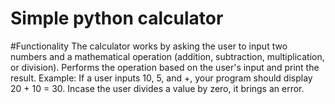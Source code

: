 # Simple python calculator
#Functionality
The calculator works by asking the user to input two numbers and a mathematical operation (addition, subtraction, multiplication, or division). Performs the operation based on the user's input and print the result. Example: If a user inputs 10, 5, and +, your program should display 20 + 10 = 30. Incase the user divides a value by zero, it brings an error.
